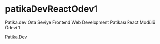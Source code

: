 # patikaDevReactOdev1

Patika.dev Orta Seviye Frontend Web Development Patikası React Modülü Ödevi 1

[Patika.Dev](https://www.patika.dev)
